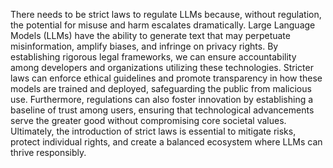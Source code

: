 There needs to be strict laws to regulate LLMs because, without regulation, the potential for misuse and harm escalates dramatically. Large Language Models (LLMs) have the ability to generate text that may perpetuate misinformation, amplify biases, and infringe on privacy rights. By establishing rigorous legal frameworks, we can ensure accountability among developers and organizations utilizing these technologies. Stricter laws can enforce ethical guidelines and promote transparency in how these models are trained and deployed, safeguarding the public from malicious use. Furthermore, regulations can also foster innovation by establishing a baseline of trust among users, ensuring that technological advancements serve the greater good without compromising core societal values. Ultimately, the introduction of strict laws is essential to mitigate risks, protect individual rights, and create a balanced ecosystem where LLMs can thrive responsibly.